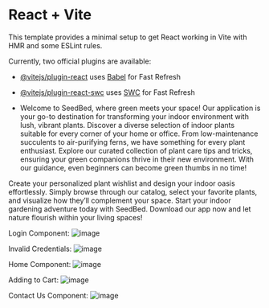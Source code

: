 # React + Vite

This template provides a minimal setup to get React working in Vite with HMR and some ESLint rules.

Currently, two official plugins are available:

- [@vitejs/plugin-react](https://github.com/vitejs/vite-plugin-react/blob/main/packages/plugin-react/README.md) uses [Babel](https://babeljs.io/) for Fast Refresh
- [@vitejs/plugin-react-swc](https://github.com/vitejs/vite-plugin-react-swc) uses [SWC](https://swc.rs/) for Fast Refresh

- Welcome to SeedBed, where green meets your space! Our application is your go-to destination for transforming your indoor environment with lush, vibrant plants. Discover a diverse selection of indoor plants suitable for every corner of your home or office. From low-maintenance succulents to air-purifying ferns, we have something for every plant enthusiast. Explore our curated collection of plant care tips and tricks, ensuring your green companions thrive in their new environment. With our guidance, even beginners can become green thumbs in no time!

Create your personalized plant wishlist and design your indoor oasis effortlessly. Simply browse through our catalog, select your favorite plants, and visualize how they’ll complement your space.
Start your indoor gardening adventure today with SeedBed. Download our app now and let nature flourish within your living spaces!

Login Component:
![image](https://github.com/Meghasyam283/seed-bed/assets/82363294/b9b79dd7-76e4-48f6-aa6f-89adf7e4a2bc)

Invalid Credentials:
![image](https://github.com/Meghasyam283/seed-bed/assets/82363294/099ce583-b50b-42b4-a949-d0f09d2bad66)

Home Component:
![image](https://github.com/Meghasyam283/seed-bed/assets/82363294/7181a56b-fc63-4584-b620-14bd0de1089f)

Adding to Cart:
![image](https://github.com/Meghasyam283/seed-bed/assets/82363294/18f95035-30fb-4a9b-b4e8-c366afda0e51)

Contact Us Component: 
![image](https://github.com/Meghasyam283/seed-bed/assets/82363294/04dc5094-c989-4e82-abe2-f00158c0b17d)

